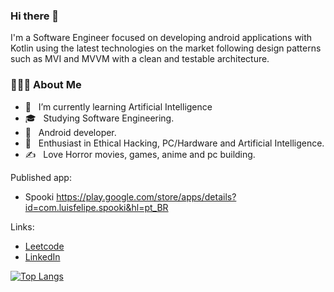 ### Hi there 👋

I'm a Software Engineer focused on developing android applications with Kotlin using the latest technologies on the market following design patterns such as MVI and MVVM with a clean and testable architecture. 

<h3> 👨🏻‍💻 About Me </h3>

- 🔭 &nbsp; I’m currently learning Artificial Intelligence
- 🎓 &nbsp; Studying Software Engineering.
- 💼 &nbsp; Android developer.
- 🌱 &nbsp; Enthusiast in Ethical Hacking, PC/Hardware and Artificial Intelligence.
- ✍️ &nbsp; Love Horror movies, games, anime and pc building.

Published app:
- Spooki https://play.google.com/store/apps/details?id=com.luisfelipe.spooki&hl=pt_BR

Links:
- [Leetcode](https://leetcode.com/u/luisfelipecf94/)
- [LinkedIn](https://www.linkedin.com/in/luisfelipecf94/)

[![Top Langs](https://github-readme-stats.vercel.app/api/top-langs/?username=luisfagundes94&layout=compact&hide=tex,html&theme=dracula)](https://github.com/luisfagundes94/github-readme-stats)


